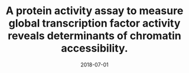 ---
link: https://dx.doi.org/10.1038/nbt.4138
journal: Nature biotechnology
title: A protein activity assay to measure global transcription factor activity reveals determinants of chromatin accessibility.
date: 2018-07-01
authors: Wei, B, Jolma, A, Sahu, B, Orre, LM, Zhong, F, Zhu, F, Kivioja, T, Sur, I, Lehtiö, J, Taipale, M, Taipale, J
---